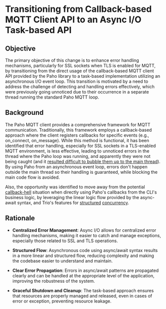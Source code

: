 # Transitioning from Callback-based MQTT Client API to an Async I/O Task-based API

## Objective

The primary objective of this change is to enhance error handling mechanisms, particularly for SSL sockets when TLS is enabled for MQTT, by transitioning from the direct usage of the callback-based MQTT client API provided by the Paho library to a task-based implementation utilizing an asynchronous I/O event loop. This transition is motivated by a need to address the challenge of detecting and handling errors effectively, which were previously going unnoticed due to their occurrence in a separate thread running the standard Paho MQTT loop.

## Background

The Paho MQTT client provides a comprehensive framework for MQTT communication. Traditionally, this framework employs a callback-based approach where the client registers callbacks for specific events (e.g., on_connect, on_message). While this method is functional, it has been identified that error handling, especially for SSL sockets in a TLS-enabled MQTT environment, is less effective, leading to unnoticed errors in the thread where the Paho loop was running, and apparently they were not being caught (and it [resulted difficult to bubble them up to the main thread](https://stackoverflow.com/questions/77475685/threading-excepthook-args-exc-traceback-is-none)). By using Paho from an asynchronous event loop, errors don't happen outside the main thread so their handling is guaranteed, while blocking the main code flow is avoided.

Also, the opportunity was identified to move away from the potential [callback-hell](http://callbackhell.com/) situation when directly using Paho's callbacks from the CLI's business logic, by leveraging the linear logic flow provided by the async-await syntax, and Trio's features for [structured](https://vorpus.org/blog/notes-on-structured-concurrency-or-go-statement-considered-harmful/) [concurrency](https://blog.yoshuawuyts.com/tree-structured-concurrency/).


## Rationale

- **Centralized Error Management**: Async I/O allows for centralized error handling mechanisms, making it easier to catch and manage exceptions, especially those related to SSL and TLS operations.

- **Structured Flow**: Asynchronous code using async/await syntax results in a more linear and structured flow, reducing complexity and making the codebase easier to understand and maintain.

- **Clear Error Propagation**: Errors in async/await patterns are propagated clearly and can be handled at the appropriate level of the application, improving the robustness of the system.

- **Graceful Shutdown and Cleanup**: The task-based approach ensures that resources are properly managed and released, even in cases of error or exception, preventing resource leakage.
